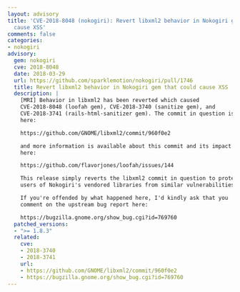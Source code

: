 ```yaml
---
layout: advisory
title: 'CVE-2018-8048 (nokogiri): Revert libxml2 behavior in Nokogiri gem that could
  cause XSS'
comments: false
categories:
- nokogiri
advisory:
  gem: nokogiri
  cve: 2018-8048
  date: 2018-03-29
  url: https://github.com/sparklemotion/nokogiri/pull/1746
  title: Revert libxml2 behavior in Nokogiri gem that could cause XSS
  description: |
    [MRI] Behavior in libxml2 has been reverted which caused
    CVE-2018-8048 (loofah gem), CVE-2018-3740 (sanitize gem), and
    CVE-2018-3741 (rails-html-sanitizer gem). The commit in question is
    here:

    https://github.com/GNOME/libxml2/commit/960f0e2

    and more information is available about this commit and its impact
    here:

    https://github.com/flavorjones/loofah/issues/144

    This release simply reverts the libxml2 commit in question to protect
    users of Nokogiri's vendored libraries from similar vulnerabilities.

    If you're offended by what happened here, I'd kindly ask that you
    comment on the upstream bug report here:

    https://bugzilla.gnome.org/show_bug.cgi?id=769760
  patched_versions:
  - ">= 1.8.3"
  related:
    cve:
    - 2018-3740
    - 2018-3741
    url:
    - https://github.com/GNOME/libxml2/commit/960f0e2
    - https://bugzilla.gnome.org/show_bug.cgi?id=769760
---
```

